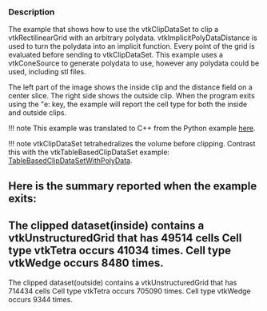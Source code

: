 ### Description

The example that shows how to use the vtkClipDataSet to clip a
vtkRectilinearGrid with an arbitrary
polydata. vtkImplicitPolyDataDistance is used to turn the polydata
into an implicit function. Every point of the grid is evaluated before
sending to vtkClipDataSet. This example uses a vtkConeSource to
generate polydata to use, however any polydata could be used,
including stl files.

The left part of the image shows the inside clip and the distance
field on a center slice. The right side shows the outside clip. When
the program exits using the "e: key, the example will report the cell
type for both the inside and outside clips.

!!! note
    This example was translated to C++ from the Python example [here](/Python/Meshes/ClipDataSetWithPolyData).

!!! note
    vtkClipDataSet tetrahedralizes the volume before clipping. Contrast this with the vtkTableBasedClipDataSet example: [TableBasedClipDataSetWithPolyData](/Cxx/Meshes/TableBasedClipDataSetWithPolyData).

Here is the summary reported when the example exits:
<samp>
------------------------
The clipped dataset(inside) contains a 
vtkUnstructuredGrid that has 49514 cells
	Cell type vtkTetra occurs 41034 times.
	Cell type vtkWedge occurs 8480 times.
------------------------
The clipped dataset(outside) contains a 
vtkUnstructuredGrid that has 714434 cells
	Cell type vtkTetra occurs 705090 times.
	Cell type vtkWedge occurs 9344 times.
</samp>
